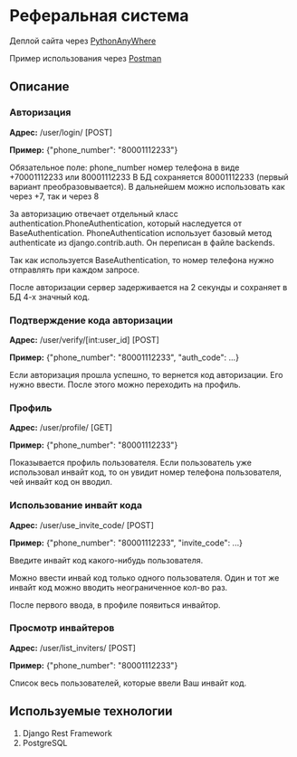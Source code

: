 # Реферальная система

Деплой сайта через [PythonAnyWhere](https://glebvi1.pythonanywhere.com/users/login/)

Пример использования через [Postman](https://www.postman.com/glebvi/workspace/my-workspace/collection/29233025-64513366-e014-40bd-ab17-3fda9a521a8d?action=share&source=copy-link&creator=29233025)

## Описание
### Авторизация
**Адрес:** /user/login/ [POST]

**Пример:** {"phone_number": "80001112233"}

Обязательное поле: phone_number номер телефона в виде +70001112233 или 80001112233
В БД сохраняется 80001112233 (первый вариант преобразовывается). В дальнейшем можно использовать как через +7, так и через 8

За авторизацию отвечает отдельный класс authentication.PhoneAuthentication, который наследуется от BaseAuthentication.
PhoneAuthentication использует базовый метод authenticate из django.contrib.auth. Он переписан в файле backends.

Так как используется BaseAuthentication, то номер телефона нужно отправлять при каждом запросе.

После авторизации сервер задерживается на 2 секунды и сохраняет в БД 4-х значный код.

### Подтверждение кода авторизации
**Адрес:** /user/verify/[int:user_id] [POST]

**Пример:** {"phone_number": "80001112233", "auth_code": ...}

Если авторизация прошла успешно, то вернется код авторизации. Его нужно ввести. После этого можно переходить на профиль.

### Профиль
**Адрес:** /user/profile/ [GET]

**Пример:** {"phone_number": "80001112233"}

Показывается профиль пользователя. Если пользователь уже использовал инвайт код, то он увидит номер телефона пользователя, чей инвайт код он вводил.

### Использование инвайт кода
**Адрес:** /user/use_invite_code/ [POST]

**Пример:** {"phone_number": "80001112233", "invite_code": ...}

Введите инвайт код какого-нибудь пользователя.

Можно ввести инвай код только одного пользователя.
Один и тот же инвайт код можно вводить неограниченное кол-во раз.

После первого ввода, в профиле появиться инвайтор.

### Просмотр инвайтеров
**Адрес:** /user/list_inviters/ [POST]

**Пример:** {"phone_number": "80001112233"}

Список весь пользователей, которые ввели Ваш инвайт код.

## Используемые технологии
1. Django Rest Framework
2. PostgreSQL
